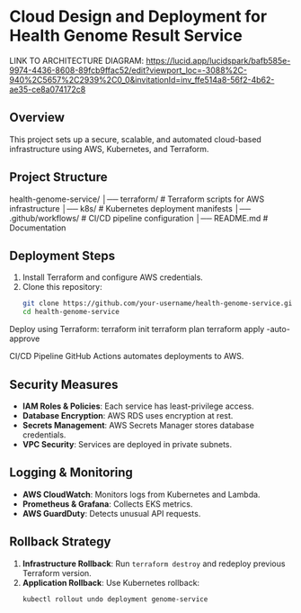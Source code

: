# Cloud Design and Deployment for Health Genome Result Service

LINK TO ARCHITECTURE DIAGRAM: 
https://lucid.app/lucidspark/bafb585e-9974-4436-8608-89fcb9ffac52/edit?viewport_loc=-3088%2C-940%2C5657%2C2939%2C0_0&invitationId=inv_ffe514a8-56f2-4b62-ae35-ce8a074172c8

## Overview
This project sets up a secure, scalable, and automated cloud-based infrastructure using AWS, Kubernetes, and Terraform.

## Project Structure
health-genome-service/ │── terraform/ # Terraform scripts for AWS infrastructure │── k8s/ # Kubernetes deployment manifests │── .github/workflows/ # CI/CD pipeline configuration │── README.md # Documentation

## **Deployment Steps**
1. Install Terraform and configure AWS credentials.
2. Clone this repository:
   ```bash
   git clone https://github.com/your-username/health-genome-service.git
   cd health-genome-service

Deploy using Terraform:
terraform init
terraform plan
terraform apply -auto-approve

CI/CD Pipeline
GitHub Actions automates deployments to AWS.

## Security Measures
- **IAM Roles & Policies**: Each service has least-privilege access.
- **Database Encryption**: AWS RDS uses encryption at rest.
- **Secrets Management**: AWS Secrets Manager stores database credentials.
- **VPC Security**: Services are deployed in private subnets.

## Logging & Monitoring
- **AWS CloudWatch**: Monitors logs from Kubernetes and Lambda.
- **Prometheus & Grafana**: Collects EKS metrics.
- **AWS GuardDuty**: Detects unusual API requests.

## Rollback Strategy
1. **Infrastructure Rollback**: Run `terraform destroy` and redeploy previous Terraform version.
2. **Application Rollback**: Use Kubernetes rollback:
   ```bash
   kubectl rollout undo deployment genome-service




